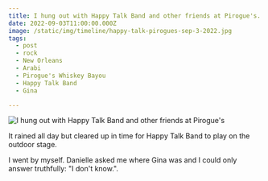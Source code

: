 ```yaml
---
title: I hung out with Happy Talk Band and other friends at Pirogue's.
date: 2022-09-03T11:00:00.000Z
image: /static/img/timeline/happy-talk-pirogues-sep-3-2022.jpg
tags:
  - post 
  - rock
  - New Orleans
  - Arabi
  - Pirogue's Whiskey Bayou
  - Happy Talk Band
  - Gina

---
```


![I hung out with Happy Talk Band and other friends at Pirogue's](/static/img/timeline/happy-talk-pirogues-sep-3-2022.jpg)

It rained all day but cleared up in time for Happy Talk Band to play on the outdoor stage.

I went by myself. Danielle asked me where Gina was and I could only answer truthfully: "I don't know.".


